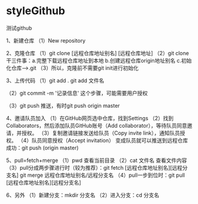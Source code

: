 # styleGithub
测试github

1、新建仓库
（1）New repository

2、克隆仓库
（1）git clone [远程仓库地址别名] [远程仓库地址]
（2）git clone干三件事：a.完整下载远程仓库地址到本地
                       b.创建远程仓库origin地址别名
                       c.初始化仓库-->.git
 （3）所以，克隆前不需要git init进行初始化
 
 3、上传代码
 （1）git add .
      git add 文件名
      
 （2）git commit -m '记录信息'
      这个步骤，可能需要用户授权
      
  （3）git push 
      推送，有时git push origin master
      
4、邀请队员加入
（1）在GitHub网页选中仓库，找到Settings
（2）找到Collaborators，然后添加队员GitHub账号（Add collaborator），等待队员同意邀请，并授权。
（3）复制邀请链接发送给队员（Copy invite link），通知队员授权。
（4）队员同意授权（Accept invitation）
变成队员就可以推送到远程仓库成功：git push (origin master)

5、pull=fetch+merge
（1）pwd
查看当前目录
（2）cat 文件名
查看文件内容
（3）pull分成两步骤进行时（较为推荐）：git fetch [远程仓库地址别名][远程分支名]      git merge 远程仓库地址别名/远程分支名
（4）pull一步到位时：git pull [远程仓库地址别名][远程分支名]

6、另外
（1）新建分支：mkdir 分支名
（2）进入分支：cd 分支名
    
